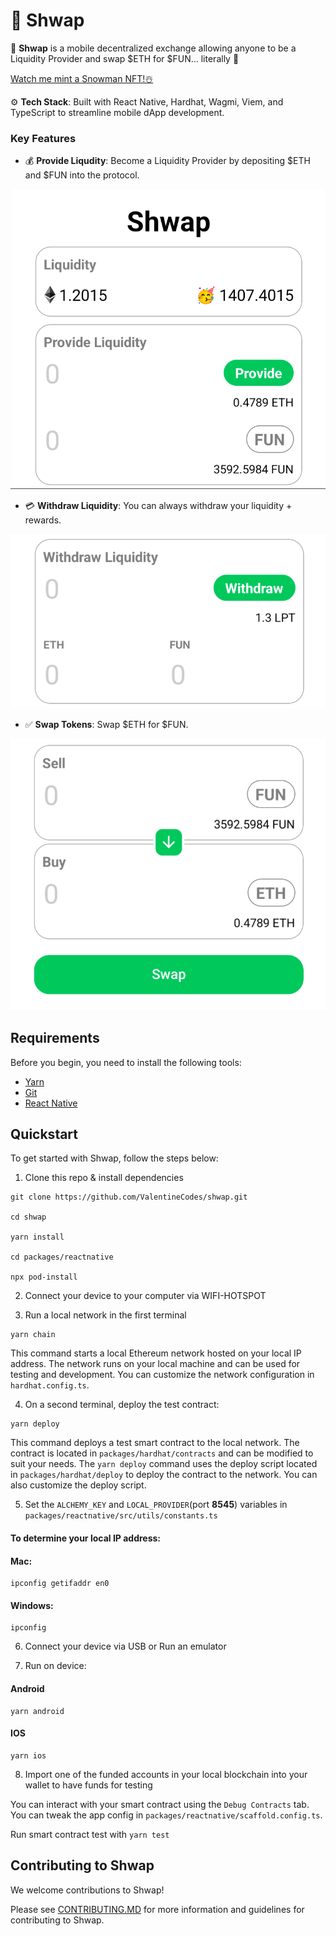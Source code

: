 # 🤫 Shwap

🧪 **Shwap** is a mobile decentralized exchange allowing anyone to be a Liquidity Provider and swap $ETH for $FUN... literally 🥳

[Watch me mint a Snowman NFT!☃️](https://youtu.be/CaJTnRtLOK8)

⚙️ **Tech Stack**: Built with React Native, Hardhat, Wagmi, Viem, and TypeScript to streamline mobile dApp development.

### Key Features

- 💰 **Provide Liqudity**: Become a Liquidity Provider by depositing $ETH and $FUN into the protocol.

![Provide Liquidity](./assets/provide_liquidity.png)

- 💳 **Withdraw Liquidity**: You can always withdraw your liquidity + rewards.

![Withdraw Liquidity](./assets/withdraw_liquidity.png)

- ✅ **Swap Tokens**: Swap $ETH for $FUN.

![Swap](./assets/swap.png)

## Requirements

Before you begin, you need to install the following tools:

- [Yarn](https://yarnpkg.com/getting-started/install)
- [Git](https://git-scm.com/downloads)
- [React Native](https://reactnative.dev/docs/environment-setup?guide=native&platform=android)

## Quickstart

To get started with Shwap, follow the steps below:

1. Clone this repo & install dependencies

```
git clone https://github.com/ValentineCodes/shwap.git

cd shwap

yarn install

cd packages/reactnative

npx pod-install
```

2. Connect your device to your computer via WIFI-HOTSPOT

3. Run a local network in the first terminal

```
yarn chain
```

This command starts a local Ethereum network hosted on your local IP address. The network runs on your local machine and can be used for testing and development. You can customize the network configuration in `hardhat.config.ts`.

4. On a second terminal, deploy the test contract:

```
yarn deploy
```

This command deploys a test smart contract to the local network. The contract is located in `packages/hardhat/contracts` and can be modified to suit your needs. The `yarn deploy` command uses the deploy script located in `packages/hardhat/deploy` to deploy the contract to the network. You can also customize the deploy script.

5. Set the `ALCHEMY_KEY` and `LOCAL_PROVIDER`(port **8545**) variables in `packages/reactnative/src/utils/constants.ts`

#### To determine your local IP address:

#### Mac:

```
ipconfig getifaddr en0
```

#### Windows:

```
ipconfig
```

6. Connect your device via USB or Run an emulator

7. Run on device:

#### Android

```
yarn android
```

#### IOS

```
yarn ios
```

8. Import one of the funded accounts in your local blockchain into your wallet to have funds for testing

You can interact with your smart contract using the `Debug Contracts` tab. You can tweak the app config in `packages/reactnative/scaffold.config.ts`.

Run smart contract test with `yarn test`

## Contributing to Shwap

We welcome contributions to Shwap!

Please see [CONTRIBUTING.MD](https://github.com/ValentineCodes/shwap/blob/main/CONTRIBUTING.md) for more information and guidelines for contributing to Shwap.
